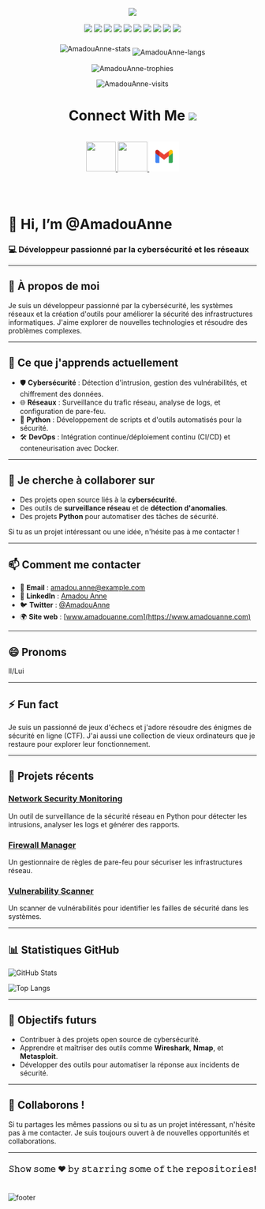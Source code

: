 <!--🤔INTERESTTITLE-->
<p align="center">
<img src="https://i.imgur.com/ozEwbHs.gif">

<!--🖼️🖼️INTERSTLOGOS-->
<p align="center">
<img src="https://www.vectorlogo.zone/logos/python/python-icon.svg" width="60">
<img src="https://www.vectorlogo.zone/logos/docker/docker-icon.svg" width="60">
<img src="https://www.vectorlogo.zone/logos/linux/linux-icon.svg" width="60">
<img src="https://www.vectorlogo.zone/logos/wireshark/wireshark-icon.svg" width="60">
<img src="https://www.vectorlogo.zone/logos/metasploit/metasploit-icon.svg" width="60">
<img src="https://www.vectorlogo.zone/logos/nmap/nmap-icon.svg" width="60">
<img src="https://www.vectorlogo.zone/logos/github/github-icon.svg" width="60">
<img src="https://www.vectorlogo.zone/logos/gnu_bash/gnu_bash-icon.svg" width="60">
<img src="https://www.vectorlogo.zone/logos/ansible/ansible-icon.svg" width="60">
<img src="https://www.vectorlogo.zone/logos/terraformio/terraformio-icon.svg" width="60">

<p align="center">
<img align="center" src="https://github-readme-stats.vercel.app/api?username=AmadouAnne&show_icons=true&theme=vue-dark" alt="AmadouAnne-stats" />
<img align="center" style="margin-top:15px;" src="https://github-readme-stats.vercel.app/api/top-langs/?username=AmadouAnne&layout=compact&theme=vue-dark&langs_count=9" alt="AmadouAnne-langs" />
</p>

<p align="center">  
<img align="center" src="https://github-profile-trophy.vercel.app/?username=AmadouAnne&theme=discord&no-frame=true&row=1&&margin-w=20" alt="AmadouAnne-trophies" />
</p>

<div align="center">
<img src="https://komarev.com/ghpvc/?username=AmadouAnne&logo=GitHub&label=github%20visits&color=brightgreen&logoColor=white&style=plastic" alt="AmadouAnne-visits">  
</div>

<h1 align="center">
  Connect With Me
  <img src="https://media.giphy.com/media/hvRJCLFzcasrR4ia7z/giphy.gif" height="25px">
</h1>

<p align="center">
  <br>
  <a href="https://www.linkedin.com/in/amadou-anne/" target="_blank">
    <code><img height="60" width="60" src="https://skillicons.dev/icons?i=linkedin"/></code>
  </a>
  <a href="https://twitter.com/AmadouAnne" target="_blank">
    <code><img height="60" width="60" src="https://skillicons.dev/icons?i=twitter"/></code>
  </a>
  <a href="mailto:amadou.anne@example.com">
    <code><img src="https://raw.githubusercontent.com/timche/gmail-desktop/main/media/icon.svg" alt="Email" height="60" width="60"></code>
  </a>     
</p>
<br/>
<br/>

# 👋 Hi, I’m @AmadouAnne

### 💻 Développeur passionné par la cybersécurité et les réseaux

---

## 👀 **À propos de moi**

Je suis un développeur passionné par la cybersécurité, les systèmes réseaux et la création d'outils pour améliorer la sécurité des infrastructures informatiques. J'aime explorer de nouvelles technologies et résoudre des problèmes complexes.

---

## 🌱 **Ce que j'apprends actuellement**

- 🛡️ **Cybersécurité** : Détection d'intrusion, gestion des vulnérabilités, et chiffrement des données.
- 🌐 **Réseaux** : Surveillance du trafic réseau, analyse de logs, et configuration de pare-feu.
- 🐍 **Python** : Développement de scripts et d'outils automatisés pour la sécurité.
- 🛠️ **DevOps** : Intégration continue/déploiement continu (CI/CD) et conteneurisation avec Docker.

---

## 💞️ **Je cherche à collaborer sur**

- Des projets open source liés à la **cybersécurité**.
- Des outils de **surveillance réseau** et de **détection d'anomalies**.
- Des projets **Python** pour automatiser des tâches de sécurité.

Si tu as un projet intéressant ou une idée, n'hésite pas à me contacter !

---

## 📫 **Comment me contacter**

- 📧 **Email** : [amadou.anne@example.com](mailto:amadou.anne@example.com)
- 💼 **LinkedIn** : [Amadou Anne](https://www.linkedin.com/in/amadou-anne)
- 🐦 **Twitter** : [@AmadouAnne](https://twitter.com/AmadouAnne)
- 🌍 **Site web** : [www.amadouanne.com](https://www.amadouanne.com)

---

## 😄 **Pronoms**

Il/Lui

---

## ⚡ **Fun fact**

Je suis un passionné de jeux d'échecs et j'adore résoudre des énigmes de sécurité en ligne (CTF). J'ai aussi une collection de vieux ordinateurs que je restaure pour explorer leur fonctionnement.

---

## 🚀 **Projets récents**

### [Network Security Monitoring](https://github.com/AmadouAnne/network_security_monitoring)
Un outil de surveillance de la sécurité réseau en Python pour détecter les intrusions, analyser les logs et générer des rapports.

### [Firewall Manager](https://github.com/AmadouAnne/firewall_manager)
Un gestionnaire de règles de pare-feu pour sécuriser les infrastructures réseau.

### [Vulnerability Scanner](https://github.com/AmadouAnne/vulnerability_scanner)
Un scanner de vulnérabilités pour identifier les failles de sécurité dans les systèmes.

---

## 📊 **Statistiques GitHub**

![GitHub Stats](https://github-readme-stats.vercel.app/api?username=AmadouAnne&show_icons=true&theme=dark)

![Top Langs](https://github-readme-stats.vercel.app/api/top-langs/?username=AmadouAnne&layout=compact&theme=dark)

---

## 🎯 **Objectifs futurs**

- Contribuer à des projets open source de cybersécurité.
- Apprendre et maîtriser des outils comme **Wireshark**, **Nmap**, et **Metasploit**.
- Développer des outils pour automatiser la réponse aux incidents de sécurité.

---

## 🤝 **Collaborons !**

Si tu partages les mêmes passions ou si tu as un projet intéressant, n'hésite pas à me contacter. Je suis toujours ouvert à de nouvelles opportunités et collaborations.

---

<div align="center">

### 𝚂𝚑𝚘𝚠 𝚜𝚘𝚖𝚎 ❤️ 𝚋𝚢 𝚜𝚝𝚊𝚛𝚛𝚒𝚗𝚐 𝚜𝚘𝚖𝚎 𝚘𝚏 𝚝𝚑𝚎 𝚛𝚎𝚙𝚘𝚜𝚒𝚝𝚘𝚛𝚒𝚎𝚜!

</div>

#

![footer](https://i.imgur.com/3J3QZ9Q.png)
